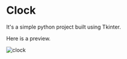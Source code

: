 # Clock

It's a simple python project built using Tkinter. 

Here is a preview.

![clock](https://user-images.githubusercontent.com/59221275/139518750-fa93e219-203b-46f4-b4c8-aa916a7aef22.png)


